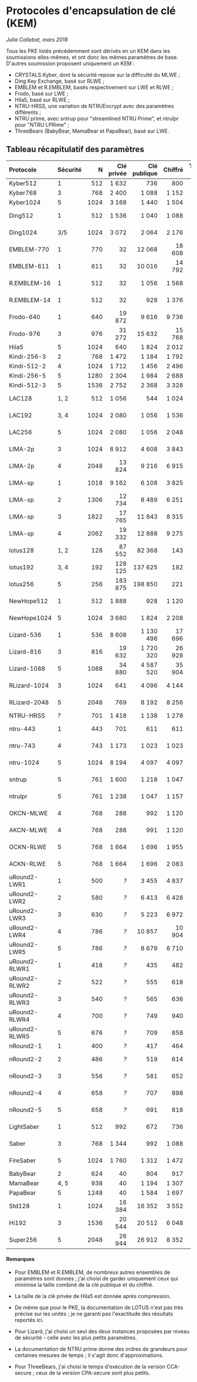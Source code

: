 # Protocoles d'encapsulation de clé (KEM)

*Julia Callebat, mars 2018*

Tous les PKE listés précédemment sont dérivés en un KEM dans les soumissions elles-mêmes, et ont donc les mêmes paramètres de base. D'autres soumission
proposent uniquement un KEM :

* CRYSTALS.Kyber, dont la sécurité repose sur la difficulté du MLWE ;
* Ding Key Exchange, basé sur RLWE ;
* EMBLEM et R.EMBLEM, basés respectivement sur LWE et RLWE ; 
* Frodo, basé sur LWE ;
* Hila5, basé sur RLWE ;
* NTRU-HRSS, une variation de NTRUEncrypt avec des paramètres différents ;
* NTRU prime, avec sntrup pour "streamlined NTRU Prime", et ntrulpr pour "NTRU LPRime" ;
* ThreeBears (BabyBear, MamaBear et PapaBear), basé sur LWE.

## Tableau récapitulatif des paramètres

| Protocole     | Sécurité  | N     | Clé privée    | Clé publique  | Chiffré   | Temps total   | Temps constant	|
|:------------- |:--------- | -----:| -------------:| -------------:| ---------:| -------------:|:--------------	|
| Kyber512      | 1         | 512   | 1 632         | 736           | 800       | 169           | Oui			|
| Kyber768      | 3         | 768   | 2 400         | 1 088         | 1 152     | 277           | Oui			|
| Kyber1024     | 5         | 1024  | 3 168         | 1 440         | 1 504     | 402           | Oui			|
| Ding512       | 1         | 512   | 1 536         | 1 040         | 1 088     | 4 700         | Non mentionné		|
| Ding1024      | 3/5       | 1024  | 3 072         | 2 064         | 2 176     | 9 380         | Non mentionné		|
| EMBLEM-770    | 1         | 770   | 32            | 12 068        | 18 608    | 27 853        | Non mentionné		|
| EMBLEM-611    | 1         | 611   | 32            | 10 016        | 14 792    | 20 239        | Non mentionné		|
| R.EMBLEM-16   | 1         | 512   | 32            | 1 056         | 1 568     | 2 480         | Non mentionné		|
| R.EMBLEM-14   | 1         | 512   | 32            | 928           | 1 376     | 2 083         | Non mentionné		|
| Frodo-640     | 1         | 640   | 19 872        | 9 616         | 9 736     | 1 100         | Oui			|
| Frodo-976     | 3         | 976   | 31 272        | 15 632        | 15 768    | 2 100         | Oui			|
| Hila5         | 5         | 1024  | 640           | 1 824         | 2 012     | 175           | Echantillonage	|
| Kindi-256-3   | 2         | 768   | 1 472         | 1 184         | 1 792     | 342           | Oui			|
| Kindi-512-2   | 4         | 1024  | 1 712         | 1 456         | 2 496     | 399           | Oui			|
| Kindi-256-5   | 5         | 1280  | 2 304         | 1 984         | 2 688     | 811           | Oui			|
| Kindi-512-3   | 5         | 1536  | 2 752         | 2 368         | 3 328     | 735           | Oui			|
| LAC128        | 1, 2      | 512   | 1 056         | 544           | 1 024     | 151           | Non mentionné		|
| LAC192        | 3, 4      | 1024  | 2 080         | 1 056         | 1 536     | 153           | Non mentionné		|
| LAC256        | 5         | 1024  | 2 080         | 1 056         | 2 048     | 543           | Non mentionné		|
| LIMA-2p       | 3         | 1024  | 6 912         | 4 608         | 3 843     | 550           | Non mentionné		|
| LIMA-2p       | 4         | 2048  | 13 824        | 9 216         | 6 915     | 1 120         | Non mentionné		|
| LIMA-sp       | 1         | 1018  | 9 162         | 6 108         | 3 825     | 1 350         | Non mentionné		|
| LIMA-sp       | 2         | 1306  | 12 734        | 8 489         | 6 251     | 2 560         | Non mentionné		|
| LIMA-sp       | 3         | 1822  | 17 765        | 11 843        | 8 315     | 2 750         | Non mentionné		|
| LIMA-sp       | 4         | 2062  | 19 332        | 12 888        | 9 275     | 5 120         | Non mentionné		|
| lotus128      | 1, 2      | 128   | 87 552        | 82 368        | 143       | 6 552         | Non mentionné		|
| lotus192      | 3, 4      | 192   | 128 125       | 137 625       | 182       | 11 228        | Non mentionné		|
| lotus256      | 5         | 256   | 183 875       | 198 850       | 221       | 17 452        | Non mentionné		|
| NewHope512    | 1         | 512   | 1 888         | 928           | 1 120     | 144           | Non mentionné		|
| NewHope1024   | 5         | 1024  | 3 680         | 1 824         | 2 208     | 303           | Non mentionné		|
| Lizard-536    | 1         | 536   | 8 608         | 1 130 496     | 17 696    | 76 570        | Non mentionné		|
| Lizard-816    | 3         | 816   | 19 632        | 1 720 320     | 26 928    | 120 984       | Non mentionné		|
| Lizard-1088   | 5         | 1088  | 34 880        | 4 587 520     | 35 904    | 308 119       | Non mentionné		|
| RLizard-1024  | 3         | 1024  | 641           | 4 096         | 4 144     | 684           | Non mentionné		|
| RLizard-2048  | 5         | 2048  | 769           | 8 192         | 8 256     | 1 231         | Non mentionné		|
| NTRU-HRSS     | *?*       | 701   | 1 418         | 1 138         | 1 278     | 6 554         | Oui			|
| ntru-443      | 1         | 443   | 701           | 611           | 611       | 631           | Non mais possible	|
| ntru-743      | 4         | 743   | 1 173         | 1 023         | 1 023     | 1 367         | Non mais possible	|
| ntru-1024     | 5         | 1024  | 8 194         | 4 097         | 4 097     | 225           | Non mais possible	|
| sntrup        | 5         | 761   | 1 600         | 1 218         | 1 047     | > 1 760       | Non mentionné		|
| ntrulpr       | 5         | 761   | 1 238         | 1 047         | 1 157     | > 1 760       | Non mentionné		|
| OKCN-MLWE     | 4         | 768   | 288           | 992           | 1 120     | 382           | Non mais possible	|
| AKCN-MLWE     | 4         | 768   | 288           | 991           | 1 120     | 371           | Non mais possible	|
| OCKN-RLWE     | 5         | 768   | 1 664         | 1 696         | 1 955     | 594           | Non mais possible	|
| ACKN-RLWE     | 5         | 768   | 1 664         | 1 696         | 2 083     | 610           | Non mais possible	|
| uRound2-LWR1  | 1         | 500   | *?*           | 3 455         | 4 837     | 3 000         | Oui			|
| uRound2-LWR2  | 2         | 580   | *?*           | 6 413         | 6 428     | 5 700         | Oui			|
| uRound2-LWR3  | 3         | 630   | *?*           | 5 223         | 6 972     | 5 800         | Oui			|
| uRound2-LWR4  | 4         | 786   | *?*           | 10 857        | 10 904    | 8 900         | Oui			|
| uRound2-LWR5  | 5         | 786   | *?*           | 8 679         | 8 710     | 7 600         | Oui			|
| uRound2-RLWR1 | 1         | 418   | *?*           | 435           | 482       | 300           | Oui			|
| uRound2-RLWR2 | 2         | 522   | *?*           | 555           | 618       | 400           | Oui			|
| uRound2-RLWR3 | 3         | 540   | *?*           | 565           | 636       | 400           | Oui			|
| uRound2-RLWR4 | 4         | 700   | *?*           | 749           | 940       | 600           | Oui			|
| uRound2-RLWR5 | 5         | 676   | *?*           | 709           | 858       | 600           | Oui			|
| nRound2-1     | 1         | 400   | *?*           | 417           | 464       | 8 200         | Oui			|
| nRound2-2     | 2         | 486   | *?*           | 519           | 614       | 12 100        | Oui			|
| nRound2-3     | 3         | 556   | *?*           | 581           | 652       | 15 700        | Oui			|
| nRound2-4     | 4         | 658   | *?*           | 707           | 898       | 21 800        | Oui			|
| nRound2-5     | 5         | 658   | *?*           | 691           | 818       | 21 800        | Oui			|
| LightSaber    | 1         | 512   | 992           | 672           | 736       | 191           | Non mais possible	|
| Saber         | 3         | 768   | 1 344         | 992           | 1 088     | 309           | Non mais possible	|
| FireSaber     | 5         | 1024  | 1 760         | 1 312         | 1 472     | 475           | Non mais possible	|
| BabyBear      | 2         | 624   | 40            | 804           | 917       | 88            | Code Melas		|
| MamaBear      | 4, 5      | 938   | 40            | 1 194         | 1 307     | 143           | Code Melas		|
| PapaBear      | 5         | 1248  | 40            | 1 584         | 1 697     | 207           | Code Melas		|
| Std128        | 1         | 1024  | 16 384        | 16 352        | 3 552     | 1 362         | Oui			|
| Hi192         | 3         | 1536  | 20 544        | 20 512        | 6 048     | 1 813         | Oui			|
| Super256      | 5         | 2048  | 26 944        | 26 912        | 8 352     | 2 540         | Oui			|




#### Remarques

* Pour EMBLEM et R.EMBLEM, de nombreux autres ensembles de paramètres sont donnés ; j'ai choisi de garder uniquement ceux qui minimise la taille combiné de la
  clé publique et du chiffré.

* La taille de la clé privée de Hila5 est donnée après compression.

* De même que pour le PKE, la documentation de LOTUS n'est pas très précise sur les unités ; je ne garanti pas l'exactitude des résultats reportés ici.

* Pour Lizard, j'ai choisi un seul des deux instances proposées par niveau de sécurité - celle avec les plus petits paramètres.

* La documentation de NTRU prime donne des ordres de grandeurs pour certaines mesures de temps ; il s'agit donc d'approximations.
* Pour ThreeBears, j'ai choisi le temps d'exécution de la version CCA-secure ; ceux de la version CPA-secure sont plus petits.
